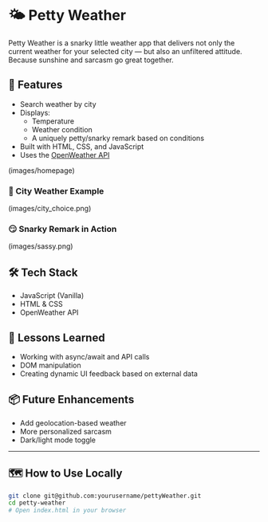 # 🌤️ Petty Weather

Petty Weather is a snarky little weather app that delivers not only the current weather for your selected city — but also an unfiltered attitude. Because sunshine and sarcasm go great together.

## 🚀 Features

- Search weather by city
- Displays:
  - Temperature
  - Weather condition
  - A uniquely petty/snarky remark based on conditions
- Built with HTML, CSS, and JavaScript
- Uses the [OpenWeather API](https://openweathermap.org/api)

(images/homepage)

### 🌆 City Weather Example
(images/city_choice.png)

### 😏 Snarky Remark in Action
(images/sassy.png)



## 🛠️ Tech Stack

- JavaScript (Vanilla)
- HTML & CSS
- OpenWeather API

## 🧠 Lessons Learned

- Working with async/await and API calls
- DOM manipulation
- Creating dynamic UI feedback based on external data

## 📦 Future Enhancements

- Add geolocation-based weather
- More personalized sarcasm
- Dark/light mode toggle

---

## 🗺️ How to Use Locally

```bash
git clone git@github.com:yourusername/pettyWeather.git
cd petty-weather
# Open index.html in your browser
